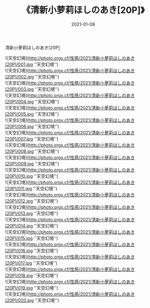 ﻿---
layout: post
title:  《清新小萝莉ほしのあき[20P]》
date:   2021-01-08
img: http://photo.orgx.cf/性感/2021/清新小萝莉ほしのあき[20P]/000.jpg
tags: [美女, 性感, 泳衣]
---

清新小萝莉ほしのあき[20P]



![天空幻境](http://photo.orgx.cf/性感/2021/清新小萝莉ほしのあき[20P]/001.jpg ''天空幻境'') <br>
![天空幻境](http://photo.orgx.cf/性感/2021/清新小萝莉ほしのあき[20P]/002.jpg ''天空幻境'') <br>
![天空幻境](http://photo.orgx.cf/性感/2021/清新小萝莉ほしのあき[20P]/003.jpg ''天空幻境'') <br>
![天空幻境](http://photo.orgx.cf/性感/2021/清新小萝莉ほしのあき[20P]/004.jpg ''天空幻境'') <br>
![天空幻境](http://photo.orgx.cf/性感/2021/清新小萝莉ほしのあき[20P]/005.jpg ''天空幻境'') <br>
![天空幻境](http://photo.orgx.cf/性感/2021/清新小萝莉ほしのあき[20P]/006.jpg ''天空幻境'') <br>
![天空幻境](http://photo.orgx.cf/性感/2021/清新小萝莉ほしのあき[20P]/007.jpg ''天空幻境'') <br>
![天空幻境](http://photo.orgx.cf/性感/2021/清新小萝莉ほしのあき[20P]/008.jpg ''天空幻境'') <br>
![天空幻境](http://photo.orgx.cf/性感/2021/清新小萝莉ほしのあき[20P]/009.jpg ''天空幻境'') <br>
![天空幻境](http://photo.orgx.cf/性感/2021/清新小萝莉ほしのあき[20P]/010.jpg ''天空幻境'') <br>
![天空幻境](http://photo.orgx.cf/性感/2021/清新小萝莉ほしのあき[20P]/011.jpg ''天空幻境'') <br>
![天空幻境](http://photo.orgx.cf/性感/2021/清新小萝莉ほしのあき[20P]/012.jpg ''天空幻境'') <br>
![天空幻境](http://photo.orgx.cf/性感/2021/清新小萝莉ほしのあき[20P]/013.jpg ''天空幻境'') <br>
![天空幻境](http://photo.orgx.cf/性感/2021/清新小萝莉ほしのあき[20P]/014.jpg ''天空幻境'') <br>
![天空幻境](http://photo.orgx.cf/性感/2021/清新小萝莉ほしのあき[20P]/015.jpg ''天空幻境'') <br>
![天空幻境](http://photo.orgx.cf/性感/2021/清新小萝莉ほしのあき[20P]/016.jpg ''天空幻境'') <br>
![天空幻境](http://photo.orgx.cf/性感/2021/清新小萝莉ほしのあき[20P]/017.jpg ''天空幻境'') <br>
![天空幻境](http://photo.orgx.cf/性感/2021/清新小萝莉ほしのあき[20P]/018.jpg ''天空幻境'') <br>
![天空幻境](http://photo.orgx.cf/性感/2021/清新小萝莉ほしのあき[20P]/019.jpg ''天空幻境'') <br>
![天空幻境](http://photo.orgx.cf/性感/2021/清新小萝莉ほしのあき[20P]/020.jpg ''天空幻境'') <br>
